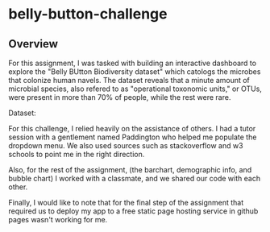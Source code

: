 # belly-button-challenge

## Overview
For this assignment, I was tasked with building an interactive dashboard to explore the "Belly BUtton Biodiversity dataset" which catologs the microbes that colonize human navels.
The dataset reveals that a minute amount of microbial species, also refered to as "operational toxonomic units," or OTUs, were present in more than 70% of people, while the rest were rare.

Dataset: 

For this challenge, I relied heavily on the assistance of others. I had a tutor session with a gentlement named Paddington who helped me populate the dropdown menu.
We also used sources such as stackoverflow and w3 schools to point me in the right direction.

Also, for the rest of the assignment, (the barchart, demographic info, and bubble chart) I worked with a classmate, and we shared our code with each other.

Finally, I would like to note that for the final step of the assignment that required us to deploy my app to a free static page hosting service in github pages wasn't working for me.

